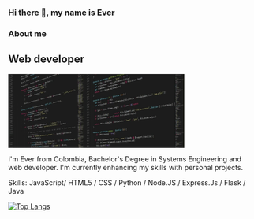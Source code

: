 ### Hi there 👋, my name is Ever



### About me
## Web developer
<img src="https://github.com/G-nava/G-nava/blob/main/resources/impbckg.jpg?raw=true" align="center" height="150px"/>

I'm Ever from Colombia, Bachelor's Degree in Systems Engineering and web developer. I'm currently enhancing my skills with personal projects.

Skills: JavaScript/ HTML5 / CSS / Python / Node.JS / Express.Js / Flask / Java







[![Top Langs](https://github-readme-stats.vercel.app/api/top-langs/?username=G-nava&layout=compact)](https://github.com/G-nava/github-readme-stats)
